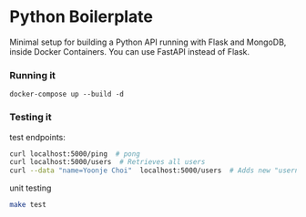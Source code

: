 # Python Boilerplate
Minimal setup for building a Python API running with Flask and MongoDB, inside Docker Containers. You can use FastAPI instead of Flask.

### Running it
```
docker-compose up --build -d
```

### Testing it
test endpoints:
```bash
curl localhost:5000/ping  # pong
curl localhost:5000/users  # Retrieves all users
curl --data "name=Yoonje Choi"  localhost:5000/users  # Adds new "username" user
```
unit testing
```bash
make test
``` 
